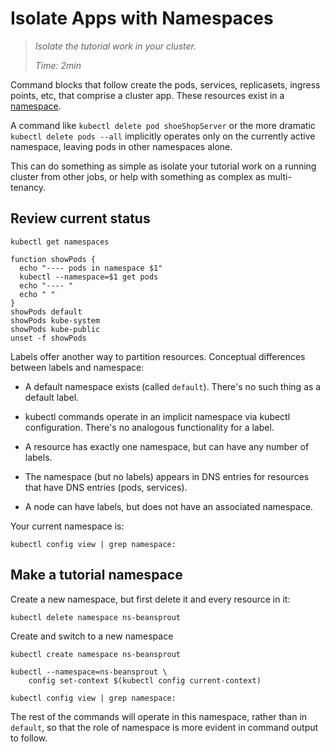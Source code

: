 # Isolate Apps with Namespaces

> _Isolate the tutorial work in your cluster._
>
> _Time: 2min_


[namespace]: https://kubernetes.io/docs/concepts/overview/working-with-objects/namespaces

Command blocks that follow create the pods, services,
replicasets, ingress points, etc, that comprise a
cluster app.  These resources exist in a [namespace].

A command like `kubectl delete pod shoeShopServer` or
the more dramatic `kubectl delete pods --all`
implicitly operates only on the currently active
namespace, leaving pods in other namespaces alone.

This can do something as simple as isolate your
tutorial work on a running cluster from other jobs, or
help with something as complex as multi-tenancy.


## Review current status

<!-- @getNamespaces -->
```
kubectl get namespaces
```

<!-- @getPodsInDifferentNamespaces -->
```
function showPods {
  echo "---- pods in namespace $1"
  kubectl --namespace=$1 get pods
  echo "---- "
  echo " "
}
showPods default
showPods kube-system
showPods kube-public
unset -f showPods
```

Labels offer another way to partition resources.
Conceptual differences between labels and namespace:

* A default namespace exists (called
  `default`). There's no such thing as a default label.

* kubectl commands operate in an implicit namespace via
  kubectl configuration.  There's no analogous
  functionality for a label.

* A resource has exactly one namespace, but can have
  any number of labels.

* The namespace (but no labels) appears in DNS entries
  for resources that have DNS entries (pods, services).

* A node can have labels, but does not have an
  associated namespace.


Your current namespace is:
<!-- @viewNamespace -->
```
kubectl config view | grep namespace:
```

## Make a tutorial namespace

Create a new namespace, but first delete it and every
resource in it:

<!-- @deleteNamespace -->
```
kubectl delete namespace ns-beansprout
```

Create and switch to a new namespace
<!-- @createNamespace -->
```
kubectl create namespace ns-beansprout
```

<!-- @changeDefaultNamespace -->
```
kubectl --namespace=ns-beansprout \
    config set-context $(kubectl config current-context)
```

<!-- @viewNamespace -->
```
kubectl config view | grep namespace:
```

The rest of the commands will operate in this
namespace, rather than in `default`, so that the role
of namespace is more evident in command output
to follow.
